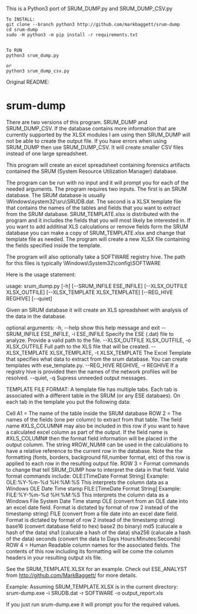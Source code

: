 This is a Python3 port of SRUM_DUMP.py and SRUM_DUMP_CSV.py
```
To INSTALL:
git clone --branch python3 http://github.com/markbaggett/srum-dump
cd srum-dump
sudo -H python3 -m pip install -r requirements.txt


To RUN
python3 srum_dump.py

or
python3 srum_dump_csv.py
```
    


Original README:


# srum-dump

There are two versions of this program.  SRUM_DUMP and SRUM_DUMP_CSV.   If the database contains more information that are currently supported by the XLSX modules I am using then SRUM_DUMP will not be able to create the output file.  If you have errors when using SRUM_DUMP then use SRUM_DUMP_CSV.  It will create smaller CSV files instead of one large spreadsheet.

This program will create an excel spreadsheet containing forensics artifacts contained the SRUM (System Resource Utilization Manager) database.

The program can be run with no input and it will prompt you for each of the needed arguments. The program requires two inputs. The first is an SRUM database. The SRUM database is usually \Windows\system32\sru\SRUDB.dat. The second is a XLSX template file that contains the names of the tables and fields that you want to extract from the SRUM database. SRUM_TEMPLATE.xlsx is distributed with the program and it includes the fields that you will most likely be interested in.  If you want to add additinal XLS calculations or remove fields form the SRUM database you can make a copy of SRUM_TEMPLATE.xlsx and change that template file as needed. The program will create a new XLSX file containing the fields specified inside the template.

The program will also optionally take a SOFTWARE registry hive. The path for this files is typically \Windows\System32\config\SOFTWARE


Here is the usage statement:
 
usage: srum_dump.py [-h] [--SRUM_INFILE ESE_INFILE]
                    [--XLSX_OUTFILE XLSX_OUTFILE]
                    [--XLSX_TEMPLATE XLSX_TEMPLATE] [--REG_HIVE REGHIVE]
                    [--quiet]

Given an SRUM database it will create an XLS spreadsheet with analysis of the data in the database.

optional arguments:
  -h, --help            show this help message and exit
  --SRUM_INFILE ESE_INFILE, -i ESE_INFILE
                        Specify the ESE (.dat) file to analyze. Provide a
                        valid path to the file.
  --XLSX_OUTFILE XLSX_OUTFILE, -o XLSX_OUTFILE
                        Full path to the XLS file that will be created.
  --XLSX_TEMPLATE XLSX_TEMPLATE, -t XLSX_TEMPLATE
                        The Excel Template that specifies what data to extract
                        from the srum database. You can create templates with
                        ese_template.py.
  --REG_HIVE REGHIVE, -r REGHIVE
                        If a registry hive is provided then the names of the
                        network profiles will be resolved.
  --quiet, -q           Supress unneeded output messages.



TEMPLATE FILE FORMAT:
A template file has multiple tabs.  Each tab is associated with a different table in the SRUM (or any ESE databaes).  On each tab in the template you put the following data:

Cell A1 = The name of the table inside the SRUM database
ROW  2  = The names of the fields (one per column) to extract from that table.  The field name #XLS_COLUMN# may also be included in this row if you want to have a calculated excel column as part of the output.  If the field name is #XLS_COLUMN# then the format field information will be placed in the output columm.  The string #ROW_NUM# can be used in the calculations to have a relative reference to the current row in the database.  Note the the formatting (fonts, borders, background fill,number format, etc) of this row is applied to each row in the resulting output file.
ROW 3  = Format commands to change that tell SRUM_DUMP how to interpret the data in that field.   Valid format commands include:
    OLE:[TimeDate Format String] Example: OLE:%Y-%m-%d %H:%M:%S This interprets the column data as a Windows OLE Date Time stamp
    FILE:[TimeDate Format String] Example: FILE:%Y-%m-%d %H:%M:%S This interprets the column data as a Windows File System Date Time stamp
    OLE (convert from an OLE date into an excel date field.  Format is dictated by format of row 2 instead of the timestamp string)
    FILE (convert from a file date into an excel date field. Format is dictated by format of row 2 instead of the timestamp string)
    base16 (convert database field to hex)
    base2 (to binary)
    md5 (calucale a hash of the data)
    sha1 (calucale a hash of the data)
    sha256 (calucale a hash of the data)
    seconds (convert the data to Days Hours:Minutes:Seconds)
ROW 4  = Human Readable column names for the associated fields.  The contents of this row including its formatting will be come the columm headers in your resulting output xls file.

See the SRUM_TEMPLATE.XLSX for an example.  Check out ESE_ANALYST from http://github.com/MarkBaggett/ for more details.

Example:
Assuming SRUM_TEMPLATE.XLSX is in the current directory:
srum-dump.exe -i SRUDB.dat -r SOFTWARE -o output_report.xls

If you just run srum-dump.exe it will prompt you for the required values.







